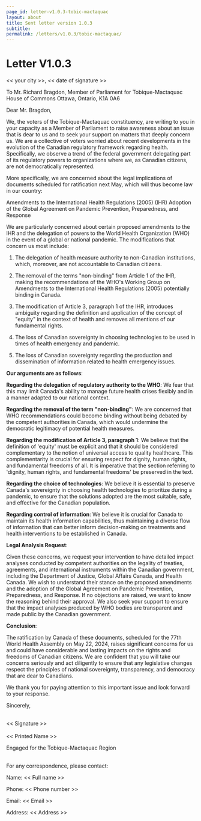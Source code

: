 ```yaml
---
page_id: letter-v1.0.3-tobic-mactaquac
layout: about
title: Sent letter version 1.0.3
subtitle: 
permalink: /letters/v1.0.3/tobic-mactaquac/
---
```


# Letter V1.0.3


<< your city >>, << date of signature >>

To Mr. Richard Bragdon, Member of Parliament for Tobique-Mactaquac
House of Commons
Ottawa, Ontario, K1A 0A6


Dear Mr. Bragdon,

We, the voters of the Tobique-Mactaquac constituency, are writing to you in your capacity as a Member of Parliament to raise awareness about an issue that is dear to us and to seek your support on matters that deeply concern us. We are a collective of voters worried about recent developments in the evolution of the Canadian regulatory framework regarding health. Specifically, we observe a trend of the federal government delegating part of its regulatory powers to organizations where we, as Canadian citizens, are not democratically represented.


More specifically, we are concerned about the legal implications of documents scheduled for ratification next May, which will thus become law in our country:

Amendments to the International Health Regulations (2005) (IHR)
Adoption of the Global Agreement on Pandemic Prevention, Preparedness, and Response


We are particularly concerned about certain proposed amendments to the IHR and the delegation of powers to the World Health Organization (WHO) in the event of a global or national pandemic. The modifications that concern us most include:

1. The delegation of health measure authority to non-Canadian institutions, which, moreover, are not accountable to Canadian citizens.

2. The removal of the terms "non-binding" from Article 1 of the IHR, making the recommendations of the WHO's Working Group on Amendments to the International Health Regulations (2005) potentially binding in Canada.

3. The modification of Article 3, paragraph 1 of the IHR, introduces ambiguity regarding the definition and application of the concept of "equity" in the context of health and removes all mentions of our fundamental rights.

4. The loss of Canadian sovereignty in choosing technologies to be used in times of health emergency and pandemic.

5. The loss of Canadian sovereignty regarding the production and dissemination of information related to health emergency issues.


**Our arguments are as follows**:

**Regarding the delegation of regulatory authority to the WHO**: We fear that this may limit Canada's ability to manage future health crises flexibly and in a manner adapted to our national context.

**Regarding the removal of the term "non-binding"**: We are concerned that WHO recommendations could become binding without being debated by the competent authorities in Canada, which would undermine the democratic legitimacy of potential health measures.

**Regarding the modification of Article 3, paragraph 1**: We believe that the definition of 'equity' must be explicit and that it should be considered complementary to the notion of universal access to quality healthcare. This complementarity is crucial for ensuring respect for dignity, human rights, and fundamental freedoms of all. It is imperative that the section referring to 'dignity, human rights, and fundamental freedoms' be preserved in the text.

**Regarding the choice of technologies**: We believe it is essential to preserve Canada's sovereignty in choosing health technologies to prioritize during a pandemic, to ensure that the solutions adopted are the most suitable, safe, and effective for the Canadian population.

**Regarding control of information**: We believe it is crucial for Canada to maintain its health information capabilities, thus maintaining a diverse flow of information that can better inform decision-making on treatments and health interventions to be established in Canada.


**Legal Analysis Request**:

Given these concerns, we request your intervention to have detailed impact analyses conducted by competent authorities on the legality of treaties, agreements, and international instruments within the Canadian government, including the Department of Justice, Global Affairs Canada, and Health Canada. We wish to understand their stance on the proposed amendments and the adoption of the Global Agreement on Pandemic Prevention, Preparedness, and Response. If no objections are raised, we want to know the reasoning behind their approval. We also seek your support to ensure that the impact analyses produced by WHO bodies are transparent and made public by the Canadian government.


**Conclusion**:

The ratification by Canada of these documents, scheduled for the 77th World Health Assembly on May 22, 2024, raises significant concerns for us and could have considerable and lasting impacts on the rights and freedoms of Canadian citizens. We are confident that you will take our concerns seriously and act diligently to ensure that any legislative changes respect the principles of national sovereignty, transparency, and democracy that are dear to Canadians.

 
We thank you for paying attention to this important issue and look forward to your response.


Sincerely,


<br>
<< Signature >>
<br>

<br>
<< Printed Name >>

Engaged for the Tobique-Mactaquac Region

<br>
For any correspondence, please contact:

Name: << Full name >>

Phone: << Phone number >>

Email: << Email >>

Address: << Address >>

